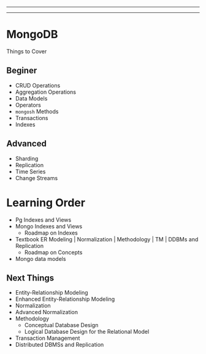 

---
---
# MongoDB
Things to Cover
## Beginer
- CRUD Operations
- Aggregation Operations
- Data Models
- Operators
- `mongosh` Methods
- Transactions
- Indexes

## Advanced
- Sharding
- Replication
- Time Series
- Change Streams

# Learning Order
- Pg Indexes and Views
- Mongo Indexes and Views
  - Roadmap on Indexes
- Textbook ER Modeling | Normalization | Methodology | TM | DDBMs and Replication
  - Roadmap on Concepts
- Mongo data models

## Next Things
- Entity-Relationship Modeling
- Enhanced Entity-Relationship Modeling
- Normalization
- Advanced Normalization
- Methodology
  - Conceptual Database Design
  - Logical Database Design for the Relational Model
- Transaction Management
- Distributed DBMSs and Replication